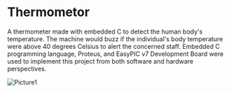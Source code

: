 # Thermometor
A thermometer made with embedded C to detect the human body's temperature. The machine would buzz if the individual's body temperature were above 40 degrees Celsius to alert the concerned staff.
Embedded C programming language, Proteus, and EasyPIC v7 Development Board were used to implement this project from both software and hardware perspectives.

![Picture1](https://github.com/emansarahafi/Thermometor/assets/85173630/2117b761-0331-495b-a70f-962b79703351)

